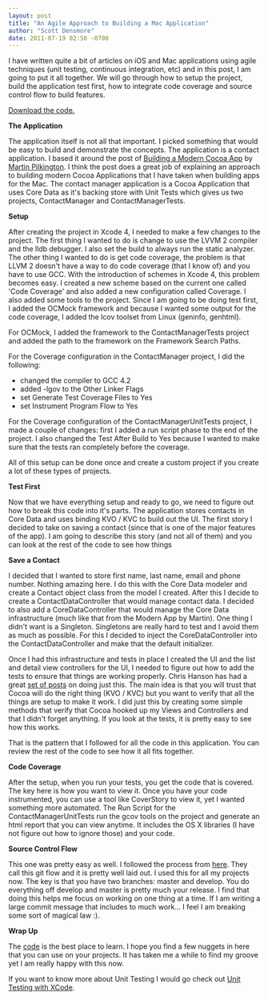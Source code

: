 ```yaml
---
layout: post
title: "An Agile Approach to Building a Mac Application"
author: "Scott Densmore"
date: 2011-07-19 02:50 -0700
---
```


I have written quite a bit of articles on iOS and Mac applications using agile techniques (unit testing, continuous integration, etc) and in this post, I am going to put it all together. We will go through how to setup the project, build the application test first, how to integrate code coverage and source control flow to build features.

[Download the code.](https://github.com/scottdensmore/ContactManager)

**The Application**

The application itself is not all that important. I picked something that would be easy to build and demonstrate the concepts. The application is a contact application. I based it around the post of [Building a Modern Cocoa App](http://www.mcubedsw.com/blog/index.php/site/comments/building_a_modern_cocoa_app/) by [Martin Pilkington](http://www.mcubedsw.com/about). I think the post does a great job of explaining an approach to building modern Cocoa Applications that I have taken when building apps for the Mac. The contact manager application is a Cocoa Application that uses Core Data as it's backing store with Unit Tests which gives us two projects, ContactManager and ContactManagerTests.

**Setup**

After creating the project in Xcode 4, I needed to make a few changes to the project. The first thing I wanted to do is change to use the LVVM 2 compiler and the lldb debugger. I also set the build to always run the static analyzer. The other thing I wanted to do is get code coverage, the problem is that LLVM 2 doesn't have a way to do code coverage (that I know of) and you have to use GCC. With the introduction of schemes in Xcode 4, this problem becomes easy. I created a new scheme based on the current one called 'Code Coverage' and also added a new configuration called Coverage. I also added some tools to the project. Since I am going to be doing test first, I added the OCMock framework and because I wanted some output for the code coverage, I added the lcov toolset from Linux (geninfo, genhtml).

For OCMock, I added the framework to the ContactManagerTests project and added the path to the framework on the Framework Search Paths.

For the Coverage configuration in the ContactManager project, I did the following:

* changed the compiler to GCC 4.2
* added -lgov to the Other Linker Flags
* set Generate Test Coverage Files to Yes
* set Instrument Program Flow to Yes

For the Coverage configuration of the ContactManagerUnitTests project, I made a couple of changes: first I added a run script phase to the end of the project. I also changed the Test After Build to Yes because I wanted to make sure that the tests ran completely before the coverage.

All of this setup can be done once and create a custom project if you create a lot of these types of projects.

**Test First**

Now that we have everything setup and ready to go, we need to figure out how to break this code into it's parts. The application stores contacts in Core Data and uses binding KVO / KVC to build out the UI. The first story I decided to take on saving a contact (since that is one of the major features of the app). I am going to describe this story (and not all of them) and you can look at the rest of the code to see how things

**Save a Contact**

I decided that I wanted to store first name, last name, email and phone number. Nothing amazing here. I do this with the Core Data modeler and create a Contact object class from the model I created. After this I decide to create a ContactDataController that would manage contact data. I decided to also add a CoreDataController that would manage the Core Data infrastructure (much like that from the Modern App by Martin). One thing I didn't want is a Singleton. Singletons are really hard to test and I avoid them as much as possible. For this I decided to inject the CoreDataController into the ContactDataController and make that the default initializer.

Once I had this infrastructure and tests in place I created the UI and the list and detail view controllers for the UI, I needed to figure out how to add the tests to ensure that things are working properly. Chris Hanson has had a great [set of posts](http://eschatologist.net/blog/?tag=user-interface-testing) on doing just this. The main idea is that you will trust that Cocoa will do the right thing (KVO / KVC) but you want to verify that all the things are setup to make it work. I did just this by creating some simple methods that verify that Cocoa hooked up my Views and Controllers and that I didn't forget anything. If you look at the tests, it is pretty easy to see how this works.

That is the pattern that I followed for all the code in this application. You can review the rest of the code to see how it all fits together.

**Code Coverage**

After the setup, when you run your tests, you get the code that is covered. The key here is how you want to view it. Once you have your code instrumented, you can use a tool like CoverStory to view it, yet I wanted something more automated. The Run Script for the ContactManagerUnitTests run the gcov tools on the project and generate an html report that you can view anytime. It includes the OS X libraries (I have not figure out how to ignore those) and your code.

**Source Control Flow**

This one was pretty easy as well. I followed the process from [here](http://nvie.com/posts/a-successful-git-branching-model/). They call this git flow and it is pretty well laid out. I used this for all my projects now. The key is that you have two branches: master and develop. You do everything off develop and master is pretty much your release. I find that doing this helps me focus on working on one thing at a time. If I am writing a large commit message that includes to much work... I feel I am breaking some sort of magical law :).

**Wrap Up**

The [code](https://github.com/scottdensmore/ContactManager) is the best place to learn. I hope you find a few nuggets in here that you can use on your projects. It has taken me a while to find my groove yet I am really happy with this now.

If you want to know more about Unit Testing I would go check out [Unit Testing with XCode](http://ideveloper.tv/store/details?product_code=10007).